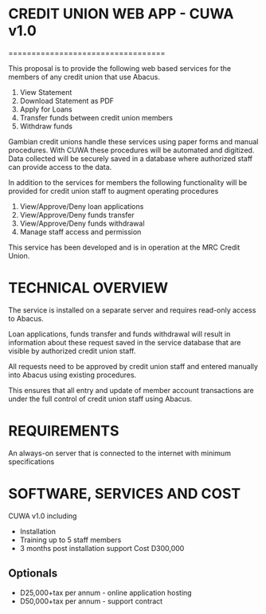 # CREDIT UNION WEB APP - CUWA v1.0
==================================

This proposal is to provide the following web based services for the members of any credit union that use Abacus.

1. View Statement
2. Download Statement as PDF
3. Apply for Loans
4. Transfer funds between credit union members
5. Withdraw funds

Gambian credit unions handle these services using paper forms and manual procedures. With CUWA these procedures will be automated and digitized. Data collected will be securely saved in a database where authorized staff can provide access to the data.

In addition to the services for members the following functionality will be provided for credit union staff to augment operating procedures

1. View/Approve/Deny loan applications
2. View/Approve/Deny funds transfer
3. View/Approve/Deny funds withdrawal
4. Manage staff access and permission

This service has been developed and is in operation at the MRC Credit Union.

# TECHNICAL OVERVIEW
The service is installed on a separate server and requires read-only access to Abacus. 

Loan applications, funds transfer and funds withdrawal will result in information about these request saved in the service database that are visible by authorized credit union staff. 

All requests need to be approved by credit union staff and entered manually into Abacus using existing procedures. 

This ensures that all entry and update of member account transactions are under the full control of credit union staff using Abacus.

# REQUIREMENTS
An always-on server that is connected to the internet with minimum specifications

# SOFTWARE, SERVICES AND COST
CUWA v1.0 including     
- Installation  
- Training up to 5 staff members
- 3 months post installation support
Cost D300,000

## Optionals
- D25,000+tax per annum - online application hosting
- D50,000+tax per annum - support contract
